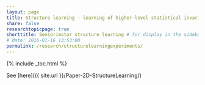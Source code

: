 ```yaml
---
layout: page
title: Structure learning - learning of higher-level statistical invariants
share: false
researchtopicpage: true
shorttitle: Sensorimotor structure learning # for display in the sidebar menu
# date: 2016-01-16 13:53:00
permalink: /research/structurelearningexperiments/
---
```


{% include _toc.html %}

See [here]({{ site.url }}/Paper-2D-StructureLearning/)

